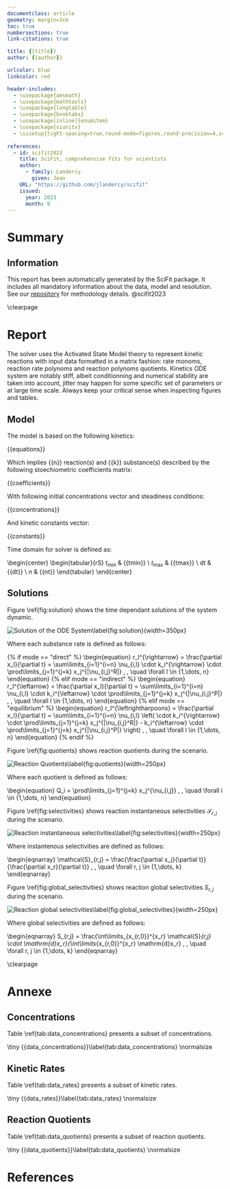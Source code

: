 ```yaml
---
documentclass: article
geometry: margin=3cm
toc: true
numbersections: true
link-citations: true

title: {{title}}
author: {{author}}

urlcolor: blue
linkcolor: red

header-includes:
  - \usepackage{amsmath}
  - \usepackage{mathtools}
  - \usepackage{longtable}
  - \usepackage{booktabs}
  - \usepackage[inline]{enumitem}
  - \usepackage{siunitx}
  - \sisetup{tight-spacing=true,round-mode=figures,round-precision=4,scientific-notation=true}
  
references:
  - id: scifit2023
    title: SciFit, comprehensive fits for scientists
    author:
      - family: Landercy
        given: Jean
    URL: "https://github.com/jlandercy/scifit"
    issued:
      year: 2023
      month: 9
---
```

# Summary

## Information

This report has been automatically generated by the SciFit package.
It includes all mandatory information about the data, model and resolution.
See our [repository](https://github.com/jlandercy/scifit) for methodology details.
@scifit2023

\clearpage

# Report

The solver uses the Activated State Model theory to represent kinetic reactions
with input data formatted in a matrix fashion: rate monoms, reaction rate polynoms and
reaction polynoms quotients. Kinetics ODE system are notably stiff, albeit conditionning
and numerical stability are taken into account, jitter may happen  for some specific
set of parameters or at large time scale. Always keep your critical sense when inspecting
figures and tables.

## Model

The model is based on the following kinetics:

{{equations}}

Which implies {{n}} reaction(s) and {{k}} substance(s) described
by the following stoechiometric coefficients matrix:

{{coefficients}}

With following initial concentrations vector and steadiness conditions:

{{concentrations}}

And kinetic constants vector:

{{constants}}

Time domain for solver is defined as:

\begin{center}
\begin{tabular}{rS}
$t_{\min}$ & {{tmin}} \\
$t_{\max}$ & {{tmax}} \\
$\mathrm{d}t$ & {{dt}} \\
$n$ & {{nt}}
\end{tabular}
\end{center}

## Solutions

Figure \ref{fig:solution} shows the time dependant solutions of the system dynamic.

![Solution of the ODE System\label{fig:solution}]({{solution}}){width=350px}

Where each substance rate is defined as follows:

{% if mode == "direct" %}
\begin{equation}
r_l^{\rightarrow} = \frac{\partial x_l}{\partial t} = \sum\limits_{i=1}^{i=n} \nu_{i,l} \cdot k_i^{\rightarrow} \cdot \prod\limits_{j=1}^{j=k} x_j^{|\nu_{i,j}^R|} \, , \quad \forall l \in \{1,\dots, n\}
\end{equation}
{% elif mode == "indirect" %}
\begin{equation}
r_l^{\leftarrow} = \frac{\partial x_l}{\partial t} = \sum\limits_{i=1}^{i=n} \nu_{i,l} \cdot k_i^{\leftarrow} \cdot \prod\limits_{j=1}^{j=k} x_j^{|\nu_{i,j}^P|} \, , \quad \forall l \in \{1,\dots, n\}
\end{equation}
{% elif mode == "equilibrium" %}
\begin{equation}
r_l^{\leftrightharpoons} = \frac{\partial x_l}{\partial t} = \sum\limits_{i=1}^{i=n} \nu_{i,l} \left( \cdot k_i^{\rightarrow} \cdot \prod\limits_{j=1}^{j=k} x_j^{|\nu_{i,j}^R|} - k_i^{\leftarrow} \cdot \prod\limits_{j=1}^{j=k} x_j^{|\nu_{i,j}^P|} \right) \, , \quad \forall l \in \{1,\dots, n\}
\end{equation}
{% endif %}


Figure \ref{fig:quotients} shows reaction quotients during the scenario.

![Reaction Quotients\label{fig:quotients}]({{quotients}}){width=250px}

Where each quotient is defined as follows:

\begin{equation}
Q_i = \prod\limits_{j=1}^{j=k} x_j^{\nu_{i,j}} \, , \quad \forall i \in \{1,\dots, n\}
\end{equation}


Figure \ref{fig:selectivities} shows reaction 
instantaneous selectivities $\mathcal{S}_{r,j}$ during the scenario.

![Reaction instantaneous selectivities\label{fig:selectivities}]({{selectivities}}){width=250px}

Where instantenous selectivities are defined as follows:

\begin{eqnarray}
\mathcal{S}_{r,j} = \frac{\frac{\partial x_j}{\partial t}}{\frac{\partial x_r}{\partial t}}  \, , \quad \forall r, j \in \{1,\dots, k\}
\end{eqnarray}

Figure \ref{fig:global_selectivities} shows reaction 
global selectivities $S_{r,j}$ during the scenario.

![Reaction global selectivities\label{fig:global_selectivities}]({{global_selectivities}}){width=250px}

Where global selectivities are defined as follows:

\begin{eqnarray}
S_{r,j} = \frac{\int\limits_{x_{r,0}}^{x_r} \mathcal{S}_{r,j} \cdot \mathrm{d}x_r}{\int\limits_{x_{r,0}}^{x_r} \mathrm{d}x_r} \, , \quad \forall r, j \in \{1,\dots, k\}
\end{eqnarray}

\clearpage

# Annexe

## Concentrations
Table \ref{tab:data_concentrations} presents a subset of concentrations.

\tiny
{{data_concentrations}}\label{tab:data_concentrations}
\normalsize

## Kinetic Rates
Table \ref{tab:data_rates} presents a subset of kinetic rates.

\tiny
{{data_rates}}\label{tab:data_rates}
\normalsize

## Reaction Quotients
Table \ref{tab:data_quotients} presents a subset of reaction quotients.

\tiny
{{data_quotients}}\label{tab:data_quotients}
\normalsize

# References
